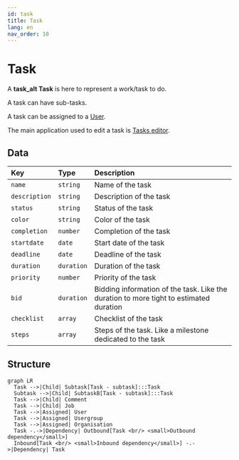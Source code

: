 ```yaml
---
id: task
title: Task
lang: en
nav_order: 10
---
```


# Task

A **<span class="aq-icon outline">task_alt</span> Task** is here to represent a work/task to do.

A task can have sub-tasks.

A task can be assigned to a [User](./user.md).

The main application used to edit a task is [Tasks editor](../applications/tasks.md).

## Data

| Key | Type | Description |
| :--- | :---- | :----------- |
| `name` | `string` | Name of the task |
| `description` | `string` | Description of the task |
| `status` | `string` | Status of the task |
| `color` | `string` | Color of the task |
| `completion` | `number` | Completion of the task |
| `startdate` | `date` | Start date of the task |
| `deadline` | `date` | Deadline of the task |
| `duration` | `duration` | Duration of the task |
| `priority` | `number` | Priority of the task |
| `bid` | `duration` | Bidding information of the task. Like the duration to more tight to estimated duration |
| `checklist` | `array` | Checklist of the task |
| `steps` | `array` | Steps of the task. Like a milestone dedicated to the task |


## Structure

```mermaid
graph LR
  Task -->|Child| Subtask[Task - subtask]:::Task
  Subtask -->|Child| SubtaskB[Task - subtask]:::Task
  Task -->|Child| Comment
  Task -->|Child| Job
  Task -->|Assigned| User
  Task -->|Assigned| Usergroup
  Task -->|Assigned| Organisation
  Task -.->|Dependency| Outbound[Task <br/> <small>Outbound dependency</small>]
  Inbound[Task <br/> <small>Inbound dependency</small>] -.->|Dependency| Task
```